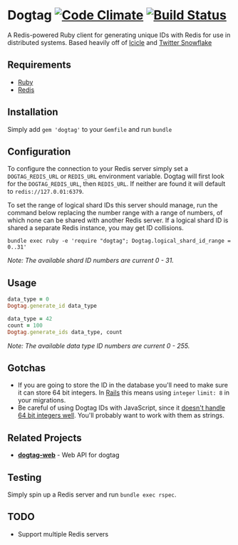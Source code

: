 Dogtag [![Code Climate](https://codeclimate.com/repos/5942bc55a2d69c025b00037d/badges/9f08a12606fdc4e23360/gpa.svg)](https://codeclimate.com/repos/5942bc55a2d69c025b00037d/feed) [![Build Status](https://travis-ci.com/zillyinc/dogtag.svg?token=zLzTcsQJDEyJnTYpWzNq&branch=master)](https://travis-ci.com/zillyinc/dogtag)
============

A Redis-powered Ruby client for generating unique IDs with Redis for use in distributed systems. Based heavily off of [Icicle](https://github.com/intenthq/icicle/) and [Twitter Snowflake](https://github.com/intenthq/icicle/)

Requirements
------------
- [Ruby](https://www.ruby-lang.org)
- [Redis](https://redis.io/)

Installation
------------

Simply add `gem 'dogtag'` to your `Gemfile` and run `bundle`

Configuration
-------------

To configure the connection to your Redis server simply set a `DOGTAG_REDIS_URL` or `REDIS_URL` environment variable. Dogtag will first look for the `DOGTAG_REDIS_URL`, then `REDIS_URL`. If neither are found it will default to `redis://127.0.01:6379`.

To set the range of logical shard IDs this server should manage, run the command below replacing the number range with a range of numbers, of which none can be shared with another Redis server. If a logical shard ID is shared a separate Redis instance, you may get ID collisions.

```shell
bundle exec ruby -e 'require "dogtag"; Dogtag.logical_shard_id_range = 0..31'
```

*Note: The available shard ID numbers are current 0 - 31.*

Usage
-------

```ruby
data_type = 0
Dogtag.generate_id data_type
```

```ruby
data_type = 42
count = 100
Dogtag.generate_ids data_type, count
```

*Note: The available data type ID numbers are current 0 - 255.*

Gotchas
-------

- If you are going to store the ID in the database you'll need to make sure it can store 64 bit integers. In [Rails](http://rubyonrails.org/) this means using `integer` `limit: 8` in your migrations.
- Be careful of using Dogtag IDs with JavaScript, since it [doesn't handle 64 bit integers well](http://stackoverflow.com/questions/9643626/javascript-cant-handle-64-bit-integers-can-it). You'll probably want to work with them as strings.

Related Projects
----------------
- __[dogtag-web](https://github.com/zillyinc/dogtag-web)__ - Web API for dogtag

Testing
-------

Simply spin up a Redis server and run `bundle exec rspec`.

TODO
----
- Support multiple Redis servers
